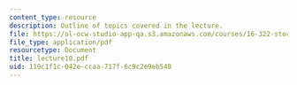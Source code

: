 ```yaml
---
content_type: resource
description: Outline of topics covered in the lecture.
file: https://ol-ocw-studio-app-qa.s3.amazonaws.com/courses/16-322-stochastic-estimation-and-control-fall-2004/119c1f1c042eccaa717f6c9c2e9eb540_lecture10.pdf
file_type: application/pdf
resourcetype: Document
title: lecture10.pdf
uid: 119c1f1c-042e-ccaa-717f-6c9c2e9eb540
---
```

